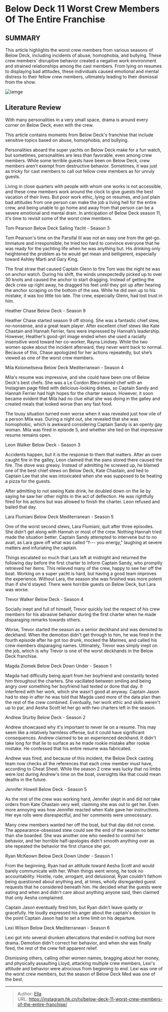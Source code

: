 # Below Deck 11 Worst Crew Members Of The Entire Franchise


## SUMMARY 



  This article highlights the worst crew members from various seasons of Below Deck, including incidents of abuse, homophobia, and bullying.   These crew members&#39; disruptive behavior created a negative work environment and strained relationships among the cast members.   From lying on resumes to displaying bad attitudes, these individuals caused emotional and mental distress to their fellow crew members, ultimately leading to their dismissal from the show.  

![iamge](https://static1.srcdn.com/wordpress/wp-content/uploads/2022/11/Three-split-images-of-the-cast-and-crew-of-Below-Deck.jpg)

## Literature Review
With many personalities in a very small space, drama is around every corner on Below Deck, even with the crew.






This article contains moments from Below Deck&#39;s franchise that include sensitive topics based on abuse, homophobia, and bullying.







Personalities aboard the super yachts on Below Deck make for a fun watch, but sometimes, personalities are less than favorable, even among crew members. While some terrible guests have been on Below Deck, crew members aren&#39;t exempt from destructive behavior. Sometimes, it was just as tricky for cast members to call out fellow crew members as for unruly guests.

Living in close quarters with people with whom one works is not accessible, and these crew members work around the clock to give guests the best vacation of their lives. But poor work ethic, lying on resumes, and just plain bad attitudes from one person can make the job a living hell for the entire crew, and being unable to go home and away from that person can be a severe emotional and mental drain. In anticipation of Below Deck season 11, it&#39;s time to revisit some of the worst crew members.


 Tom Pearson 
Below Deck Sailing Yacht - Season 3
          




Tom Pearson&#39;s time on the Parsifal III was not an easy one from the get-go. Immature and irresponsible, he tried too hard to convince everyone that he was ready for the yachting life when he was anything but. His drinking only heightened the problem as he would get mean and belligerent, especially toward Ashley Marti and Gary King.

The final straw that caused Captain Glenn to fire Tom was the night he was on anchor watch. During his shift, the winds unexpectedly picked up to over 30 knots and caused the anchor to start dragging. Instead of getting the deck crew up right away, he dragged his feet until they got up after hearing the anchor scraping on the bottom of the sea. While he did own up to his mistake, it was too little too late. The crew, especially Glenn, had lost trust in him.



 Heather Chase 
Below Deck - Season 9
          




Heather Chase started season 9 off strong. She was a fantastic chief stew, no-nonsense, and a great team player. After excellent chief stews like Kate Chastain and Hannah Ferrier, fans were impressed by Hannah’s leadership. However, Heather’s good-girl image ended when she used a racially insensitive word toward her co-worker, Rayna Lindsey. While the two women spoke about the incident afterward, they never went back to normal. Because of this, Chase apologized for her actions repeatedly, but she’s viewed as one of the worst crew members.



 Mila Kolomeitseva 
Below Deck Mediterranean - Season 4
          

Mila&#39;s resume was impressive, and she could have been one of Below Deck&#39;s best chefs. She was a Le Cordon Bleu-trained chef with an Instagram page filled with delicious-looking dishes, so Captain Sandy and Hannah Ferrier had high hopes for the charter season. However, it soon became evident that Mila had no clue what she was doing in the galley and created meals that looked worse than any fast food.




The lousy situation turned even worse when it was revealed just how vile of a person Mila was. During a night out, she revealed that she was homophobic, which is awkward considering Captain Sandy is an openly gay woman. Mila was fired in episode 5, and whether she lied on that impressive resume remains open.



 Leon Walker 
Below Deck - Season 3
          

Accidents happen, but it is the response to them that matters. After an oven caught fire in the galley, Leon claimed that the pans stored there caused the fire. The stove was greasy. Instead of admitting he screwed up, he blamed one of the best chief stews on Below Deck, Kate Chastain, and lied to Captain Lee that she was intoxicated when she was supposed to be heating a pizza for the guests.

After admitting to not seeing Kate drink, he doubled down on the lie by saying he saw her other nights in the act of deflection. He was rightfully fired for his actions but was allowed to finish the charter. Leon refused and bailed that day.






 Lara Flumiani 
Below Deck Mediterranean - Season 5
          

One of the worst second stews, Lara Flumiani, quit after three episodes. She didn&#39;t get along with Hannah or most of the crew. Nothing Hannah tried made the situation better. Captain Sandy attempted to intervene but to no avail, as Lara gave off what was called &#34;f--- you energy,&#34; laughing at severe matters and infuriating the captain.

Things escalated so much that Lara left at midnight and returned the following day before the first charter to inform Captain Sandy, who promptly retrieved her items. This relieved many of the crew, happy to see her off the boat. Working on a super yacht is hard, but having a good team improves the experience. Without Lara, the season she was finished was more potent than if she&#39;d stayed. There were horrible guests on Below Deck, but Lara was worse.






 Trevor Walker 
Below Deck - Season 4
          

Socially inept and full of himself, Trevor quickly lost the respect of his crew members for his abrasive behavior during the first charter when he made disparaging remarks towards others.

Worse, Trevor started the season as a senior deckhand and was demoted to deckhand. When the demotion didn&#39;t get through to him, he was fired in the fourth episode after he got too drunk, mocked the Marines, and called his crew members disparaging names. Ultimately, Trevor was simply inept on the job, which is why Trevor is one of the worst deckhands in the Below Deck franchise.



 Magda Ziomek 
Below Deck Down Under - Season 1
          




Magda had difficulty being apart from her boyfriend and constantly texted him throughout the charters. She vacillated between smiling and being angry over something her boyfriend had texted or done that day. It interfered with her work, which she wasn&#39;t good at anyway. Captain Jason had to step in after he was told that Magda used more of the data plan than the rest of the crew combined. Eventually, her work ethic and skills weren&#39;t up to par, and Aesha Scott let her go with two charters left in the season.



 Andrew Sturby 
Below Deck - Season 2
          

Andrew showcased why it&#39;s important to never lie on a resume. This may seem like a relatively harmless offense, but it could have significant consequences. Andrew claimed to be an experienced deckhand. It didn&#39;t take long for that lie to surface as he made rookie mistake after rookie mistake. He confessed that his entire resume was fabricated.




Andrew was fired, and because of this incident, the Below Deck casting team now checks all the references that each crew member must have, according to Cheat Sheet. While the season 2 crew was lucky that no limbs were lost during Andrew&#39;s time on the boat, oversights like that could mean deaths in the future.



 Jennifer Howell 
Below Deck - Season 5
          

As the rest of the crew was working hard, Jennifer slept in and did not take orders from Kate Chastain very well, claiming she was out to get her. Even more annoying was how Jennifer reacted when Kate gave her instructions. Her eye rolls were disrespectful, and her comments were unnecessary.

Many crew members wanted her off the boat, but that day did not come. The appearance-obsessed stew could see the end of the season no better than she boarded. She was another one who needed to control her behavior, and her horrible half-apologies didn&#39;t smooth anything over as she repeated the behavior the first chance she got.






 Ryan McKeown 
Below Deck Down Under - Season 1
          

From the beginning, Ryan had an attitude toward Aesha Scott and would barely communicate with her. When things went wrong, he took no accountability. Hostile, rude, arrogant, and delusional, Ryan couldn&#39;t fathom being questioned about anything and, at times, wholly disregarded guest requests that he considered beneath him. He decided what the guests were eating and when and didn&#39;t care about anything anyone said, then claimed that only Aesha complained.

Captain Jason eventually fired him, but Ryan didn&#39;t leave quietly or gracefully. He loudly expressed his anger about the captain&#39;s decision to the point Captain Jason had to set a time limit on his departure.



 Lexi Wilson 
Below Deck Mediterranean - Season 6
          




Lexi got into several drunken altercations that ended in nothing but more drama. Demotion didn&#39;t correct her behavior, and when she was finally fired, the rest of the crew felt apparent relief.

Dismissing others, calling other women names, bragging about her money, and physically assaulting Lloyd, attacking multiple crew members, Lexi&#39;s attitude and behavior were atrocious from beginning to end. Lexi was one of the worst crew members, but the season of Below Deck Med was one of the best.



---

> Author: [Ella](https://instagram.hk.cn/)  
> URL: https://instagram.hk.cn/tv/below-deck-11-worst-crew-members-of-the-entire-franchise/  

